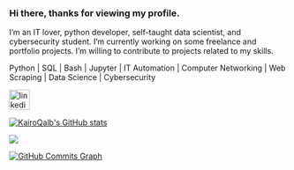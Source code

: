 ### Hi there, thanks for viewing my profile.

I’m an IT lover, python developer, self-taught data scientist, and cybersecurity student. I’m currently working on some freelance and portfolio projects. I’m willing to contribute to projects related to my skills.

Python | SQL | Bash | Jupyter | IT Automation | Computer Networking | Web Scraping | Data Science | Cybersecurity

[<img src='https://cdn.jsdelivr.net/npm/simple-icons@3.0.1/icons/linkedin.svg' alt='linkedin' height='37'>](https://www.linkedin.com/in/namra-ishrat/)  

<a href="http://www.github.com/KairoQalb"><img src="https://github-readme-stats.vercel.app/api?username=KairoQalb&show_icons=true&hide=&count_private=true&title_color=dcecf4&text_color=dcecf4&icon_color=dcecf4&bg_color=000000&hide_border=true&show_icons=true" alt="KairoQalb's GitHub stats" /></a>

<a href="http://www.github.com/KairoQalb"><img src="https://github-readme-streak-stats.herokuapp.com/?user=KairoQalb&stroke=dcecf4&background=000000&ring=dcecf4&fire=dcecf4&currStreakNum=dcecf4&currStreakLabel=dcecf4&sideNums=dcecf4&sideLabels=dcecf4&dates=dcecf4&hide_border=true" /></a>

<a href="http://www.github.com/KairoQalb"><img src="https://activity-graph.herokuapp.com/graph?username=KairoQalb&bg_color=000000&color=dcecf4&line=719ab8&point=719ab8&area_color=000000&area=true&hide_border=true&custom_title=GitHub%20Commits%20Graph" alt="GitHub Commits Graph" /></a>
